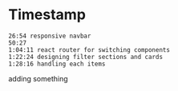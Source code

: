 # Timestamp

    26:54 responsive navbar
    50:27
    1:04:11 react router for switching components
    1:22:24 designing filter sections and cards
    1:28:16 handling each items



adding something